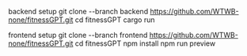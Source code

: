 backend setup
git clone --branch backend https://github.com/WTWB-none/fitnessGPT.git
cd fitnessGPT
cargo run

frontend setup
git clone --branch frontend https://github.com/WTWB-none/fitnessGPT.git
cd fitnessGPT
npm install
npm run preview
